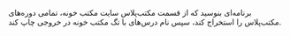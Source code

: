 برنامه‌ای بنوسید که از قسمت مکتب‌پلاس سایت مکتب خونه، تمامی دوره‌های مکتب‌پلاس را استخراج کند، سپس نام درس‌های با تگ مکتب خونه در خروجی چاپ کند.

